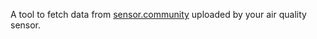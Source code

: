 A tool to fetch data from [sensor.community](https://sensor.community) uploaded by your air quality sensor.
